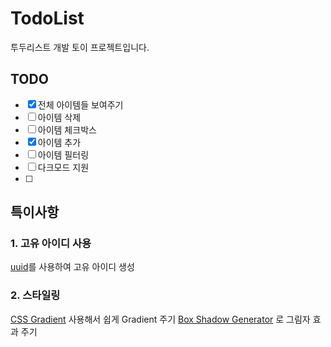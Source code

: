 # TodoList

투두리스트 개발 토이 프로젝트입니다.

## TODO

- [x] 전체 아이템들 보여주기
- [ ] 아이템 삭제
- [ ] 아이템 체크박스
- [x] 아이템 추가
- [ ] 아이템 필터링
- [ ] 다크모드 지원
- [ ]

## 특이사항

### 1. 고유 아이디 사용

[uuid](https://www.npmjs.com/package/uuid)를 사용하여 고유 아이디 생성

### 2. 스타일링

[CSS Gradient](https://cssgradient.io/) 사용해서 쉽게 Gradient 주기
[Box Shadow Generator](https://cssgenerator.org/box-shadow-css-generator.html) 로 그림자 효과 주기
